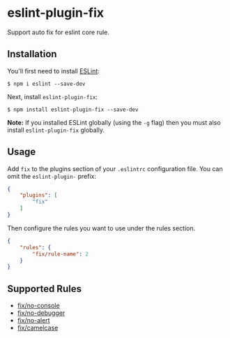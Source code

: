 # eslint-plugin-fix

Support auto fix for eslint core rule.

## Installation

You'll first need to install [ESLint](http://eslint.org):

```
$ npm i eslint --save-dev
```

Next, install `eslint-plugin-fix`:

```
$ npm install eslint-plugin-fix --save-dev
```

**Note:** If you installed ESLint globally (using the `-g` flag) then you must also install `eslint-plugin-fix` globally.

## Usage

Add `fix` to the plugins section of your `.eslintrc` configuration file. You can omit the `eslint-plugin-` prefix:

```json
{
    "plugins": [
        "fix"
    ]
}
```


Then configure the rules you want to use under the rules section.

```json
{
    "rules": {
        "fix/rule-name": 2
    }
}
```

## Supported Rules

* [fix/no-console](./docs/rules/no-console.md)
* [fix/no-debugger](./docs/rules/no-debugger.md)
* [fix/no-alert](./docs/rules/no-alert.md)
* [fix/camelcase](./docs/rules/camelcase.md)
